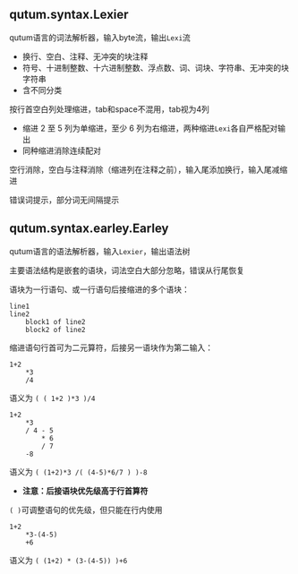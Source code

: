 <!--
Copyright 2008-2024 Qianyan Cai  
Under the terms of the GNU General Public License version 3  
http://qutum.com  http://qutum.cn
-->

## qutum.syntax.Lexier

qutum语言的词法解析器，输入byte流，输出`Lexi`流

* 换行、空白、注释、无冲突的块注释
* 符号、十进制整数、十六进制整数、浮点数、词、词块、字符串、无冲突的块字符串
* 含不同分类

按行首空白列处理缩进，tab和space不混用，tab视为4列
* 缩进 2 至 5 列为单缩进，至少 6 列为右缩进，两种缩进`Lexi`各自严格配对输出
* 同种缩进消除连续配对

空行消除，空白与注释消除（缩进列在注释之前），输入尾添加换行，输入尾减缩进

错误词提示，部分词无间隔提示

## qutum.syntax.earley.Earley

qutum语言的语法解析器，输入`Lexier`，输出语法树

主要语法结构是嵌套的语块，词法空白大部分忽略，错误从行尾恢复

语块为一行语句、或一行语句后接缩进的多个语块：

```
line1
line2
	block1 of line2
	block2 of line2
```

缩进语句行首可为二元算符，后接另一语块作为第二输入：
```
1+2
	*3
	/4
```
语义为 `( ( 1+2 )*3 )/4`
```
1+2
	*3
	/ 4 - 5
		* 6
		/ 7
	-8
```
语义为 `( (1+2)*3 /( (4-5)*6/7 ) )-8`

* **注意：后接语块优先级高于行首算符**

`( )`可调整语句的优先级，但只能在行内使用
```
1+2
	*3-(4-5)
	+6
```
语义为 `( (1+2) * (3-(4-5)) )+6`

<!--
缩进语句还可以是数据的输入：
```
min
	max
		1
		x
	10
```
语义用C语言表示为 `min(max(1,x),10)`
-->
